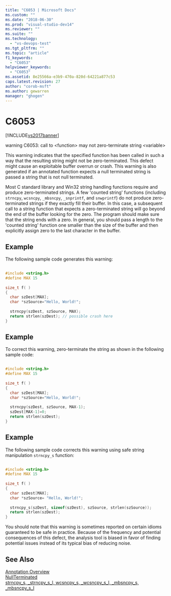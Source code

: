 ```yaml
---
title: "C6053 | Microsoft Docs"
ms.custom: ""
ms.date: "2018-06-30"
ms.prod: "visual-studio-dev14"
ms.reviewer: ""
ms.suite: ""
ms.technology: 
  - "vs-devops-test"
ms.tgt_pltfrm: ""
ms.topic: "article"
f1_keywords: 
  - "C6053"
helpviewer_keywords: 
  - "C6053"
ms.assetid: 8e25566a-e3b9-470a-820d-64221a877c53
caps.latest.revision: 27
author: "corob-msft"
ms.author: gewarren
manager: "ghogen"
---
```

# C6053
[!INCLUDE[vs2017banner](../includes/vs2017banner.md)]

warning C6053: call to \<function> may not zero-terminate string \<variable>  
  
 This warning indicates that the specified function has been called in such a way that the resulting string might not be zero-terminated. This defect might cause an exploitable buffer overrun or crash. This warning is also generated if an annotated function expects a null terminated string is passed a string that is not null terminated.  
  
 Most C standard library and Win32 string handling functions require and produce zero-terminated strings. A few 'counted string' functions (including `strncpy`, `wcsncpy`, `_mbsncpy`, `_snprintf`, and `snwprintf`) do not produce zero-terminated strings if they exactly fill their buffer. In this case, a subsequent call to a string function that expects a zero-terminated string will go beyond the end of the buffer looking for the zero. The program should make sure that the string ends with a zero. In general, you should pass a length to the 'counted string' function one smaller than the size of the buffer and then explicitly assign zero to the last character in the buffer.  
  
## Example  
 The following sample code generates this warning:  
  
```cpp  
  
#include <string.h>  
#define MAX 15  
  
size_t f( )  
{  
  char szDest[MAX];  
  char *szSource="Hello, World!";  
  
  strncpy(szDest, szSource, MAX);    
  return strlen(szDest); // possible crash here  
}  
```  
  
## Example  
 To correct this warning, zero-terminate the string as shown in the following sample code:  
  
```cpp  
  
#include <string.h>  
#define MAX 15  
  
size_t f( )  
{  
  char szDest[MAX];  
  char *szSource="Hello, World!";  
  
  strncpy(szDest, szSource, MAX-1);  
  szDest[MAX-1]=0;  
  return strlen(szDest);  
}  
```  
  
## Example  
 The following sample code corrects this warning using safe string manipulation `strncpy_s` function:  
  
```cpp  
  
#include <string.h>  
#define MAX 15  
  
size_t f( )  
{  
  char szDest[MAX];  
  char *szSource= "Hello, World!";  
  
  strncpy_s(szDest, sizeof(szDest), szSource, strlen(szSource));    
  return strlen(szDest);  
}  
```  
  
 You should note that this warning is sometimes reported on certain idioms guaranteed to be safe in practice. Because of the frequency and potential consequences of this defect, the analysis tool is biased in favor of finding potential issues instead of its typical bias of reducing noise.  
  
## See Also  
 [Annotation Overview](http://msdn.microsoft.com/en-us/2345380e-2eeb-4107-907f-6e8b809c2643)   
 [NullTerminated](http://msdn.microsoft.com/en-us/86cbc668-e134-44fa-978e-9a0d57134056)   
 [strncpy_s, _strncpy_s_l, wcsncpy_s, _wcsncpy_s_l, _mbsncpy_s, _mbsncpy_s_l](http://msdn.microsoft.com/library/a971c800-94d1-4d88-92f3-a2fe236a4546)



